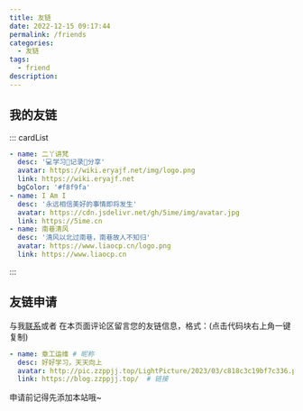 ```yaml
---
title: 友链
date: 2022-12-15 09:17:44
permalink: /friends
categories:
  - 友链
tags:
  - friend
description:
---
```


<!--
普通卡片列表容器，可用于友情链接、项目推荐、古诗词展示等。
cardList 后面可跟随一个数字表示每行最多显示多少个，选值范围1~4，默认3。在小屏时会根据屏幕宽度减少每行显示数量。
-->

## 我的友链

::: cardList

```yaml
- name: 二丫讲梵
  desc: '💻学习📝记录🔗分享'
  avatar: https://wiki.eryajf.net/img/logo.png
  link: https://wiki.eryajf.net
  bgColor: '#f8f9fa'
- name: I Am I
  desc: '永远相信美好的事情即将发生'
  avatar: https://cdn.jsdelivr.net/gh/5ime/img/avatar.jpg
  link: https://5ime.cn
- name: 南巷清风
  desc: '清风以北过南巷，南巷故人不知归'
  avatar: https://www.liaocp.cn/logo.png
  link: https://www.liaocp.cn
```

:::

## 友链申请

与我[联系](/about/)或者 在本页面评论区留言您的友链信息，格式：(点击代码块右上角一键复制)

```yaml
- name: 章工运维 # 昵称
  desc: 好好学习，天天向上
  avatar: http://pic.zzppjj.top/LightPicture/2023/03/c818c3c19bf7c336.png # 头像
  link: https://blog.zzppjj.top/  # 链接
```

申请前记得先添加本站哦~
